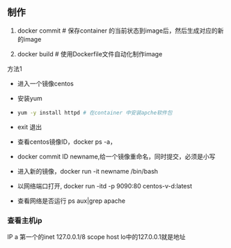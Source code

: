 ## 制作

1. docker commit # 保存container 的当前状态到image后，然后生成对应的新的image

2. docker build # 使用Dockerfile文件自动化制作image

方法1

+ 进入一个镜像centos

+ 安装yum

+ ```bash
  yum -y install httpd # 在container 中安装apche软件包
  ```

+ exit 退出

+ 查看centos镜像ID，docker ps -a，

+ docker commit ID newname,给一个镜像重命名，同时提交，必须是小写

+ 进入新的镜像，docker run -it newname  /bin/bash

+ 以网络端口打开, docker run -itd -p 9090:80 centos-v-d:latest

+ 查看网络是否运行 ps aux|grep apache 



### 查看主机ip

IP a   第一个的inet 127.0.0.1/8 scope host lo中的127.0.0.1就是地址